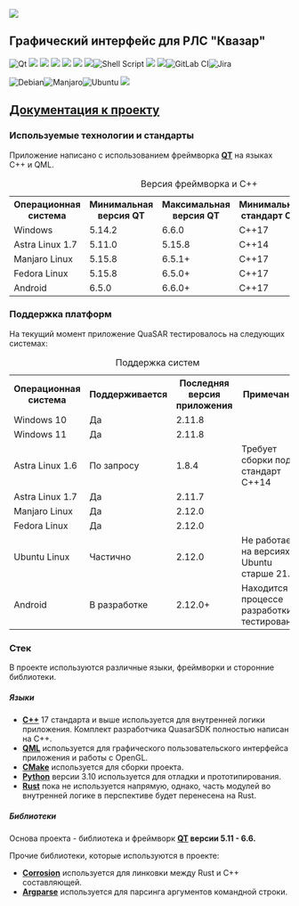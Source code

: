![](docs/images/logo_header.svg)

## Графический интерфейс для РЛС "Квазар"

![Qt](https://img.shields.io/badge/Qt-%23217346.svg?style=for-the-badge&logo=Qt&logoColor=white) ![](https://img.shields.io/badge/C-00599C?style=for-the-badge&logo=c&logoColor=white) ![](https://img.shields.io/badge/C%2B%2B-00599C?style=for-the-badge&logo=c%2B%2B&logoColor=white) ![](https://img.shields.io/badge/CMake-064F8C?style=for-the-badge&logo=cmake&logoColor=white) ![](https://img.shields.io/badge/OpenGL-FFFFFF?style=for-the-badge&logo=opengl) ![](https://img.shields.io/badge/JavaScript-323330?style=for-the-badge&logo=javascript&logoColor=F7DF1E) ![](https://img.shields.io/badge/Python-FFD43B?style=for-the-badge&logo=python&logoColor=blue)![Shell Script](https://img.shields.io/badge/shell_script-%23121011.svg?style=for-the-badge&logo=gnu-bash&logoColor=white) ![](https://img.shields.io/badge/Figma-F24E1E?style=for-the-badge&logo=figma&logoColor=white) ![](https://img.shields.io/badge/OpenStreetMap-7EBC6F?style=for-the-badge&logo=OpenStreetMap&logoColor=white)![GitLab CI](https://img.shields.io/badge/gitlab%20ci-%23181717.svg?style=for-the-badge&logo=gitlab&logoColor=white)![Jira](https://img.shields.io/badge/jira-%230A0FFF.svg?style=for-the-badge&logo=jira&logoColor=white)<br>

![Debian](https://img.shields.io/badge/Debian-D70A53?style=for-the-badge&logo=debian&logoColor=white)![Manjaro](https://img.shields.io/badge/Manjaro-35BF5C?style=for-the-badge&logo=Manjaro&logoColor=white)![Ubuntu](https://img.shields.io/badge/Ubuntu-E95420?style=for-the-badge&logo=ubuntu&logoColor=white) ![](https://img.shields.io/badge/Windows-0078D6?style=for-the-badge&logo=windows&logoColor=white)

## [Документация к проекту](https://whs31.github.io/quasar-software/index.html)

### Используемые технологии и стандарты
Приложение написано с использованием фреймворка **[QT](https://www.qt.io)** на языках С++ и QML.

<table>
<caption id="multi_row">Версия фреймворка и С++</caption>
<tr><th>Операционная система    <th>Минимальная версия QT  <th>Максимальная версия QT   <th>Минимальный стандарт C++   <th>Максимальный стандарт С++
<tr><td>Windows            </td><td>5.14.2            </td><td>6.6.0               </td><td>С++17                 </td><td>С++23 и выше          </td></tr>
<tr><td>Astra Linux 1.7    </td><td>5.11.0            </td><td>5.15.8              </td><td>С++14                 </td><td>С++17                 </td></tr>
<tr><td>Manjaro Linux      </td><td>5.15.8            </td><td>6.5.1+              </td><td>C++17                 </td><td>C++23 и выше          </td></tr>
<tr><td>Fedora Linux       </td><td>5.15.8            </td><td>6.5.0+              </td><td>C++17                 </td><td>C++23 и выше          </td></tr>
<tr><td>Android            </td><td>6.5.0             </td><td>6.6.0+              </td><td>C++17                 </td><td>C++20                 </td></tr>
</table>

### Поддержка платформ
На текущий момент приложение QuaSAR тестировалось на следующих системах:
<table>
<caption id="multi_row">Поддержка систем</caption>
<tr><th>Операционная система    <th>Поддерживается   <th>Последняя версия приложения   <th>Примечания
<tr><td>Windows 10         </td><td>Да          </td><td>2.11.8                   </td><td>                                                 </tr>
<tr><td>Windows 11         </td><td>Да          </td><td>2.11.8                   </td><td>                                                 </tr>
<tr><td>Astra Linux 1.6    </td><td>По запросу  </td><td>1.8.4                    </td><td>Требует сборки под стандарт C++14                </tr>
<tr><td>Astra Linux 1.7    </td><td>Да          </td><td>2.11.7                   </td><td>                                                 </tr>
<tr><td>Manjaro Linux      </td><td>Да          </td><td>2.12.0                   </td><td>                                                 </tr>
<tr><td>Fedora Linux       </td><td>Да          </td><td>2.12.0                   </td><td>                                                 </tr>
<tr><td>Ubuntu Linux       </td><td>Частично    </td><td>2.12.0                   </td><td>Не работает на версиях Ubuntu старше 21.10       </tr>
<tr><td>Android            </td><td>В разработке</td><td>2.12.0+                  </td><td>Находится в процессе разработки и тестирования   </tr>
</table>

### Стек
В проекте используются различные языки, фреймворки и сторонние библиотеки.
##### Языки
- **[C++](https://ru.wikipedia.org/wiki/C%2B%2B)** 17 стандарта и выше используется для внутренней логики приложения. Комплект разработчика QuasarSDK полностью написан на C++.
- **[QML](https://doc.qt.io/qt-6/qtqml-index.html)** используется для графического пользовательского интерфейса приложения и работы с OpenGL.
- **[CMake](https://cmake.org)** используется для сборки проекта.
- **[Python](https://www.python.org)** версии 3.10 используется для отладки и прототипирования.
- **[Rust](https://www.rust-lang.org)** пока не используется напрямую, однако, часть модулей во внутренней логике в перспективе будет перенесена на Rust.

##### Библиотеки
Основа проекта - библиотека и фреймворк **[QT](https://www.qt.io) версии 5.11 - 6.6.**

Прочие библиотеки, которые используются в проекте:
- **[Corrosion](https://github.com/corrosion-rs/corrosion)** используется для линковки между Rust и C++ составляющей.
- **[Argparse](https://github.com/cofyc/argparse)** используется для парсинга аргументов командной строки.

